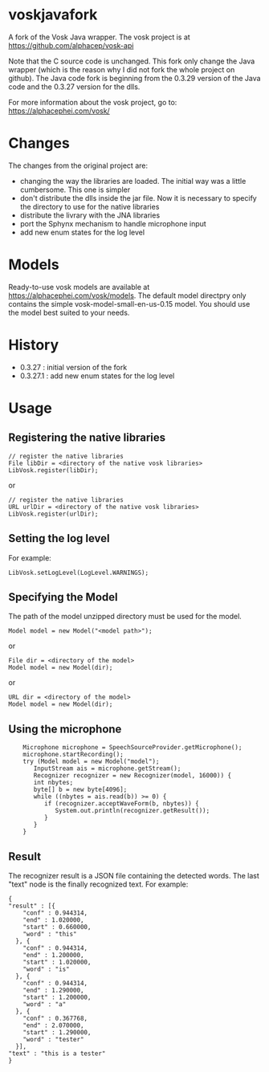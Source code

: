 # voskjavafork
A fork of the Vosk Java wrapper. The vosk project is at https://github.com/alphacep/vosk-api

Note that the C source code is unchanged. This fork only change the Java wrapper (which is the reason why I did not fork the whole project on github). The Java code fork is beginning from the 0.3.29 version of the Java code and the 0.3.27 version for the dlls.

For more information about the vosk project, go to: https://alphacephei.com/vosk/

# Changes
The changes from the original project are:
* changing the way the libraries are loaded. The initial way was a little cumbersome. This one is simpler
* don't distribute  the dlls inside the jar file. Now it is necessary to specify the directory to use for the native libraries
* distribute the livrary with the JNA libraries
* port the Sphynx mechanism to handle microphone input
* add new enum states for the log level

# Models
Ready-to-use vosk models are available at https://alphacephei.com/vosk/models. The default model directpry only contains
the simple vosk-model-small-en-us-0.15 model. You should use the model best suited to your needs.

# History
* 0.3.27 : initial version of the fork
* 0.3.27.1 : add new enum states for the log level

# Usage
## Registering the native libraries
  ```
  // register the native libraries
  File libDir = <directory of the native vosk libraries>
  LibVosk.register(libDir);
  ```
or
  ```
  // register the native libraries
  URL urlDir = <directory of the native vosk libraries>
  LibVosk.register(urlDir);
  ```

## Setting the log level
For example:
  ```
  LibVosk.setLogLevel(LogLevel.WARNINGS);
  ```

## Specifying the Model
The path of the model unzipped directory must be used for the model.
  ```
  Model model = new Model("<model path>");
  ```
or 
  ```
  File dir = <directory of the model>
  Model model = new Model(dir);
  ```
or 
  ```
  URL dir = <directory of the model>
  Model model = new Model(dir);
  ```

## Using the microphone

  ```
      Microphone microphone = SpeechSourceProvider.getMicrophone();
      microphone.startRecording();
      try (Model model = new Model("model");
         InputStream ais = microphone.getStream();
         Recognizer recognizer = new Recognizer(model, 16000)) {
         int nbytes;
         byte[] b = new byte[4096];
         while ((nbytes = ais.read(b)) >= 0) {
            if (recognizer.acceptWaveForm(b, nbytes)) {
               System.out.println(recognizer.getResult());
            }
         }
      }
  ```

## Result
The recognizer result is a JSON file containing the detected words. The last "text" node is the finally recognized text.
For example:
  ```
{
  "result" : [{
      "conf" : 0.944314,
      "end" : 1.020000,
      "start" : 0.660000,
      "word" : "this"
    }, {
      "conf" : 0.944314,
      "end" : 1.200000,
      "start" : 1.020000,
      "word" : "is"
    }, {
      "conf" : 0.944314,
      "end" : 1.290000,
      "start" : 1.200000,
      "word" : "a"
    }, {
      "conf" : 0.367768,
      "end" : 2.070000,
      "start" : 1.290000,
      "word" : "tester"
    }],
  "text" : "this is a tester"
}
  ```
